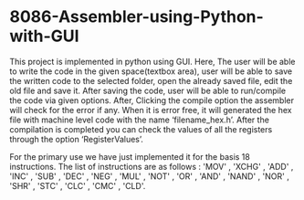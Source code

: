 # 8086-Assembler-using-Python-with-GUI
  This project is implemented in python using GUI. Here, The user will be able to write the code in the given space(textbox area), user will be able to save the written code to the selected folder, open the already saved file, edit the old file and save it. After saving the code, user will be able to run/compile the code via given options. After, Clicking the compile option the assembler will check for the error if any. When it is error free, it will generated the hex file with machine level code with the name ‘filename_hex.h’. After the compilation is completed you can check the values of all the registers through the option ‘RegisterValues’. 
 
  For the primary use we have just implemented it for the basis 18 instructions. The list of instructions are as follows : 'MOV' , 'XCHG' , 'ADD' , 'INC' , 'SUB' , 'DEC' , 'NEG' , 'MUL' , 'NOT' , 'OR' , 'AND' ,  'NAND' , 'NOR' , 'SHR' , 'STC' , 'CLC' , 'CMC' , 'CLD'.
